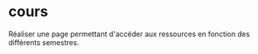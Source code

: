 # cours

Réaliser une page permettant d'accéder aux ressources en fonction des différents semestres.